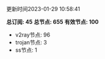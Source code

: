 更新时间2023-01-29 10:58:41

**总订阅: 45**
**总节点: 655**
**有效节点: 100**
- v2ray节点: 96
- trojan节点: 3
- ss节点: 1
